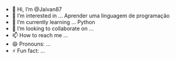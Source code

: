 - 👋 Hi, I’m @Jaivan87
- 👀 I’m interested in ... Aprender uma linguagem de programação
- 🌱 I’m currently learning ... Python
- 💞️ I’m looking to collaborate on ...
- 📫 How to reach me ...
- 😄 Pronouns: ...
- ⚡ Fun fact: ...

<!---
Jaivan87/Jaivan87 is a ✨ special ✨ repository because its `README.md` (this file) appears on your GitHub profile.
You can click the Preview link to take a look at your changes.
--->
